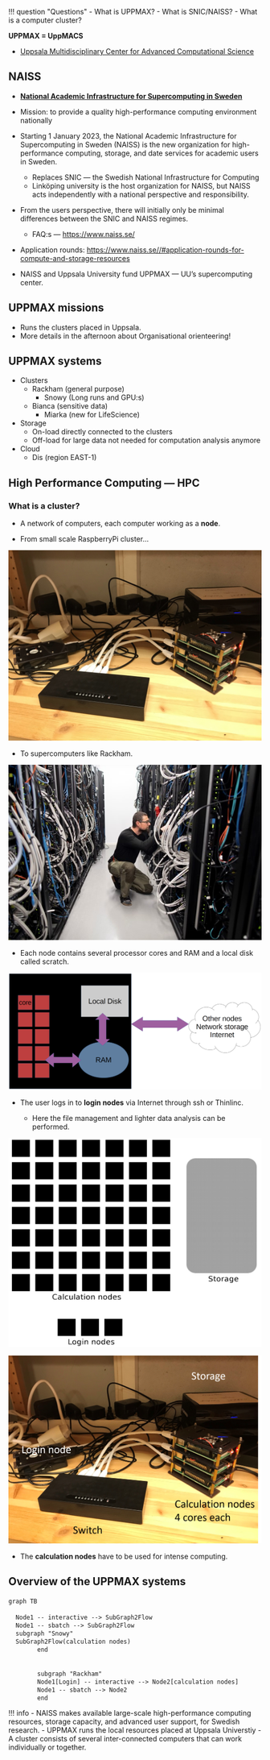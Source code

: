 !!! question "Questions"
    - What is UPPMAX? 
    - What is SNIC/NAISS? 
    - What is a computer cluster?

**UPPMAX = UppMACS**

- [Uppsala Multidisciplinary Center for Advanced Computational Science](http://uppmax.uu.se)

## NAISS

- [**National Academic Infrastructure for Supercomputing in Sweden**](https://www.naiss.se/)
- Mission: to provide a quality high-performance computing environment nationally

- Starting 1 January 2023, the National Academic Infrastructure for Supercomputing in Sweden (NAISS) is the new organization for high-performance computing, storage, and date services for academic users in Sweden.
  - Replaces SNIC — the Swedish National Infrastructure for Computing
  - Linköping university is the host organization for NAISS, but NAISS acts independently with a national perspective and responsibility.
- From the users perspective, there will initially only be minimal differences between the SNIC and NAISS regimes.
  - FAQ:s — <https://www.naiss.se/>
- Application rounds: <https://www.naiss.se//#application-rounds-for-compute-and-storage-resources>
- NAISS and Uppsala University fund UPPMAX — UU’s supercomputing center.

## UPPMAX missions

- Runs the clusters placed in Uppsala.
- More details in the afternoon about Organisational orienteering!

## UPPMAX systems

- Clusters
  - Rackham (general purpose)
    - Snowy (Long runs and GPU:s)
  - Bianca (sensitive data)
    - Miarka (new for LifeScience)
- Storage
  - On-load directly connected to the clusters
  - Off-load for large data not needed for computation analysis anymore
- Cloud
  - Dis (region EAST-1)

## High Performance Computing — HPC

### What is a cluster?

- A network of computers, each computer working as a **node**.

- From small scale RaspberryPi cluster...

![RaspBerry](../img/IMG_5111.jpeg)

- To supercomputers like Rackham.

![Rackham](../img/uppmax-light2.jpg)

- Each node contains several processor cores and RAM and a local disk called scratch.

![Node](../img/node.png)

- The user logs in to **login nodes** via Internet through ssh or Thinlinc.

  - Here the file management and lighter data analysis can be performed.

![RaspBerry](../img/nodes.png)

![RaspBerry](../img/Bild1.png)

- The **calculation nodes** have to be used for intense computing.

## Overview of the UPPMAX systems

``` mermaid
graph TB

  Node1 -- interactive --> SubGraph2Flow
  Node1 -- sbatch --> SubGraph2Flow
  subgraph "Snowy"
  SubGraph2Flow(calculation nodes)
        end


        subgraph "Rackham"
        Node1[Login] -- interactive --> Node2[calculation nodes]
        Node1 -- sbatch --> Node2
        end
```

!!! info
    - NAISS makes available large-scale high-performance computing resources,
      storage capacity, and advanced user support, for Swedish research.
    - UPPMAX runs the local resources placed at Uppsala Universtiy
    - A cluster consists of several inter-connected computers that can work
      individually or together.
